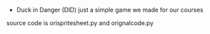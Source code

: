 - Duck in Danger (DID)
 just a simple game we made for our courses

source code is orispritesheet.py and orignalcode.py
